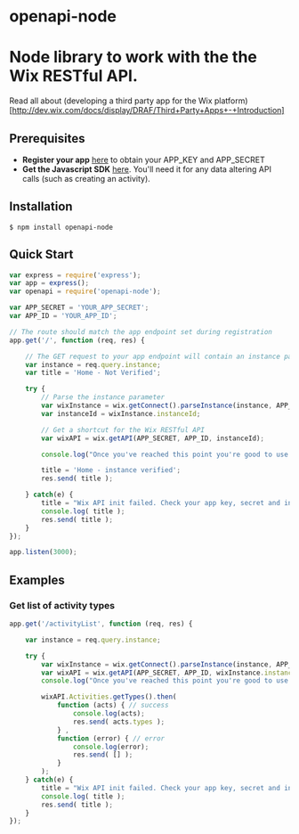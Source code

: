 openapi-node
============

# Node library to work with the the Wix RESTful API.

Read all about (developing a third party app for the Wix platform)[http://dev.wix.com/docs/display/DRAF/Third+Party+Apps+-+Introduction]

## Prerequisites
- **Register your app** [here](http://dev.wix.com/docs/display/DRAF/Dev+Center+Registration+Guide) to obtain your APP_KEY and APP_SECRET
- **Get the Javascript SDK** [here](http://dev.wix.com/docs/display/DRAF/JavaScript+SDK). You'll need it for any data altering API calls (such as creating an activity).

## Installation
    $ npm install openapi-node

## Quick Start

```js
var express = require('express');
var app = express();
var openapi = require('openapi-node');

var APP_SECRET = 'YOUR_APP_SECRET';
var APP_ID = 'YOUR_APP_ID';

// The route should match the app endpoint set during registration
app.get('/', function (req, res) {

    // The GET request to your app endpoint will contain an instance parameter for you to parse
    var instance = req.query.instance;
    var title = 'Home - Not Verified';

    try {
        // Parse the instance parameter
        var wixInstance = wix.getConnect().parseInstance(instance, APP_SECRET);
        var instanceId = wixInstance.instanceId;

        // Get a shortcut for the Wix RESTful API
        var wixAPI = wix.getAPI(APP_SECRET, APP_ID, instanceId);

        console.log("Once you've reached this point you're good to use the Wix API, otherwise an exception will be thrown.");

        title = 'Home - instance verified';
        res.send( title );

    } catch(e) {
        title = "Wix API init failed. Check your app key, secret and instance Id";
        console.log( title );
        res.send( title );
    }
});

app.listen(3000);
```

## Examples

### Get list of activity types

```js
app.get('/activityList', function (req, res) {

    var instance = req.query.instance;

    try {
        var wixInstance = wix.getConnect().parseInstance(instance, APP_SECRET);
        var wixAPI = wix.getAPI(APP_SECRET, APP_ID, wixInstance.instanceId);
        console.log("Once you've reached this point you're good to use the Wix API, otherwise an exception will be thrown.");

        wixAPI.Activities.getTypes().then(
            function (acts) { // success
                console.log(acts);
                res.send( acts.types );
            } ,
            function (error) { // error
                console.log(error);
                res.send( [] );
            }
        );
    } catch(e) {
        title = "Wix API init failed. Check your app key, secret and instance Id";
        console.log( title );
        res.send( title );
    }
});
```


